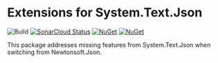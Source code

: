 # Extensions for System.Text.Json

![Build](https://github.com/smokedlinq/Extensions.System.Text.Json/workflows/Build/badge.svg)
[![SonarCloud Status](https://sonarcloud.io/api/project_badges/measure?project=smokedlinq_Extensions.System.Text.Json&metric=alert_status)](https://sonarcloud.io/dashboard?id=smokedlinq_Extensions.System.Text.Json)
[![NuGet](https://img.shields.io/nuget/dt/Extensions.System.Text.Json.svg)](https://www.nuget.org/packages/Extensions.System.Text.Json)
[![NuGet](https://img.shields.io/nuget/vpre/Extensions.System.Text.Json.svg)](https://www.nuget.org/packages/Extensions.System.Text.Json)

This package addresses missing features from System.Text.Json when switching from Newtonsoft.Json.


